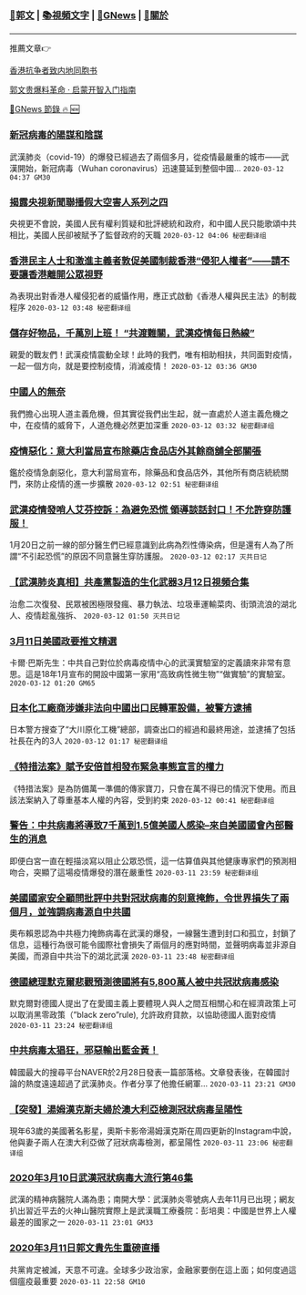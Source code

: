 ###  [:eagle:郭文](https://github.com/ourhimalayas/txt) | [:books:視頻文字](https://github.com/ourhimalayas/txt/blob/master/content/README.md) | [:newspaper:GNews](https://github.com/ourhimalayas/txt/blob/master/content/gnews/README.md) | [:pray:關於](https://github.com/ourhimalayas/home/tree/master/about)
---

推薦文章:point_right:

[香港抗争者致内地同胞书](https://github.com/ourhimalayas/news/blob/master/2019/08/a_letter_from_the_hong_kong_people.md)

[郭文贵爆料革命 · 启蒙开智入门指南](https://github.com/ourhimalayas/txt/issues/1)

[:newspaper:GNews 節錄 :fire: :new:](https://github.com/ourhimalayas/txt/blob/master/content/gnews/README.md) 



### [新冠病毒的陽謀和陰謀](/content/gnews/1/README.md)

武漢肺炎（covid-19）的爆發已經過去了兩個多月，從疫情最嚴重的城市——武漢開始，新冠病毒（Wuhan coronavirus）迅速蔓延到整個中國...  `2020-03-12 04:37 GM30`

### [揭露央視新聞聯播假大空害人系列之四](/content/gnews/2/README.md)

央視更不會說，美國人民有權利質疑和批評總統和政府，和中國人民只能歌頌中共相比，美國人民卻被賦予了監督政府的天職  `2020-03-12 04:06 秘密翻译组`

### [香港民主人士和激進主義者敦促美國制裁香港“侵犯人權者”——請不要讓香港離開公眾視野](/content/gnews/3/README.md)

為表現出對香港人權侵犯者的威懾作用，應正式啟動《香港人權與民主法》的制裁程序  `2020-03-12 03:48 秘密翻译组`

### [儲存好物品，千萬別上班！ “共渡難關，武漢疫情每日熱線”](/content/gnews/4/README.md)

親愛的戰友們！武漢疫情震動全球！此時的我們，唯有相助相扶，共同面對疫情，一起一個方向，就是要控制疫情，消滅疫情！  `2020-03-12 03:36 GM30`

### [中國人的無奈](/content/gnews/5/README.md)

我們擔心出現人道主義危機，但其實從我們出生起，就一直處於人道主義危機之中，在疫情的威脅下，人道危機必然更加深重  `2020-03-12 03:32 秘密翻译组`

### [疫情惡化：意大利當局宣布除藥店食品店外其餘商舖全部關張](/content/gnews/6/README.md)

鑑於疫情急劇惡化，意大利當局宣布，除藥品和食品店外，其他所有商店統統關門，來防止疫情的進一步擴散  `2020-03-12 02:51 秘密翻译组`

### [武漢疫情發哨人艾芬控訴：為避免恐慌 領導談話封口！不允許穿防護服！](/content/gnews/7/README.md)

1月20日之前一線的部分醫生們已經意識到此病為烈性傳染病，但是還有人為了所謂“不引起恐慌”的原因不同意醫生穿防護服。  `2020-03-12 02:17 灭共日记`

### [【武漢肺炎真相】共產黨製造的生化武器3月12日視頻合集](/content/gnews/8/README.md)

治愈二次復發、民眾被困極限發瘋、暴力執法、垃圾車運輸菜肉、街頭流浪的湖北人、疫情趁亂強拆、  `2020-03-12 01:50 灭共日记`

### [3月11日美國政要推文精選](/content/gnews/9/README.md)

卡爾·巴斯先生：中共自己對位於病毒疫情中心的武漢實驗室的定義讀來非常有意思。這是18年1月宣布的開設中國第一家用“高致病性微生物”“做實驗”的實驗室。  `2020-03-12 01:20 GM65`

### [日本化工廠商涉嫌非法向中國出口民轉軍設備，被警方逮捕](/content/gnews/10/README.md)

日本警方搜查了“大川原化工機”總部，調查出口的經過和最終用途，並逮捕了包括社長在內的3人  `2020-03-12 01:17 秘密翻译组`

### [《特措法案》賦予安倍首相發布緊急事態宣言的權力](/content/gnews/11/README.md)

《特措法案》是為防備萬一準備的傳家寶刀，只會在萬不得已的情況下使用。而且該法案納入了尊重基本人權的內容，受到約束  `2020-03-12 00:41 秘密翻译组`

### [警告：中共病毒將導致7千萬到1.5億美國人感染&#8211;來自美國國會內部醫生的消息](/content/gnews/12/README.md)

即便白宮一直在輕描淡寫以阻止公眾恐慌，這一估算值與其他健康專家們的預測相吻合，突顯了這場疫情爆發的潛在嚴重性  `2020-03-11 23:59 秘密翻译组`

### [美國國家安全顧問批評中共對冠狀病毒的刻意掩飾，令世界損失了兩個月，並強調病毒源自中共國](/content/gnews/13/README.md)

奧布賴恩認為中共極力掩飾病毒在武漢的爆發，一線醫生遭到封口和孤立，封鎖了信息，這種行為很可能令國際社會損失了兩個月的應對時間，並聲明病毒並非源自美國，而源自中共治下的湖北武漢  `2020-03-11 23:48 秘密翻译组`

### [德國總理默克爾悲觀預測德國將有5,800萬人被中共冠狀病毒感染](/content/gnews/14/README.md)

默克爾對德國人提出了在愛國主義上要體現人與人之間互相關心和在經濟政策上可以取消黑零政策（”black zero”rule), 允許政府貸款，以協助德國人面對疫情  `2020-03-11 23:24 秘密翻译组`

### [中共病毒太猖狂，邪惡輸出藍金黃！](/content/gnews/15/README.md)

韓國最大的搜尋平台NAVER於2月28日發表一篇部落格。文章發表後，在韓國討論的熱度遠遠超過了武漢肺炎。作者分享了他擔任網軍...  `2020-03-11 23:21 GM30`

### [【突發】湯姆漢克斯夫婦於澳大利亞檢測冠狀病毒呈陽性](/content/gnews/16/README.md)

現年63歲的美國著名影星，奧斯卡影帝湯姆漢克斯在周四更新的Instagram中說，他與妻子兩人在澳大利亞做了冠狀病毒檢測，都呈陽性  `2020-03-11 23:06 秘密翻译组`

### [2020年3月10日武漢冠狀病毒大流行第46集](/content/gnews/17/README.md)

武漢的精神病醫院人滿為患；南開大學：武漢肺炎零號病人去年11月已出現；網友扒出習近平去的火神山醫院實際上是武漢職工療養院：彭培奧：中國是世界上人權最差的國家之一  `2020-03-11 23:01 GM33`

### [2020年3月11日郭文貴先生重磅直播](/content/gnews/18/README.md)

共黨肯定被滅，天意不可違。全球多少政治家，金融家要倒在這上面；如何度過這個瘟疫最重要  `2020-03-11 22:58 GM10`

